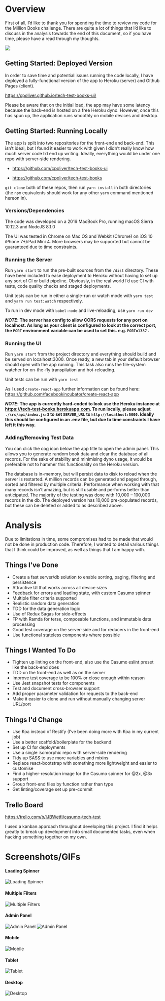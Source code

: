 # Overview
 
First of all, I’d like to thank you for spending the time to review my code for the Million Books challenge. There are quite a lot of things that I’d like to discuss in the analysis towards the end of this document, so if you have time, please have a read through my thoughts.

![](http://i.imgur.com/jrnKwyp.png)
 
## Getting Started: Deployed Version
 
In order to save time and potential issues running the code locally, I have deployed a fully-functional version of the app to Heroku (server) and Github Pages (client).
 
https://cpoliver.github.io/tech-test-books-ui/
 
Please be aware that on the initial load, the app may have some latency because the back-end is hosted on a free Heroku dyno. However, once this has spun up, the application runs smoothly on mobile devices and desktop.
 
## Getting Started: Running Locally
 
The app is split into two repositories for the front-end and back-end. This isn’t ideal, but I found it easier to work with given I didn’t really know how much server code I’d end up writing. Ideally, everything would be under one repo with server-side rendering.
 
  - https://github.com/cpoliver/tech-test-books-ui

  - https://github.com/cpoliver/tech-test-books
 
`git clone` both of these repos, then run `yarn install` in both directories (the `npm` equivalents should work for any other `yarn` command mentioned hereon in).
 
### Versions/Dependencies
 
The code was developed on a 2016 MacBook Pro, running macOS Sierra 10.12.3 and NodeJS 8.1.0
 
The UI was tested in Chrome on Mac OS and Webkit (Chrome) on iOS 10 iPhone 7+/iPad Mini 4. More browsers may be supported but cannot be guaranteed due to time constraints.
 
### Running the Server
 
Run `yarn start` to run the pre-built sources from the `/dist` directory. These have been included to ease deployment to Heroku without having to set up any sort of CI or build pipeline. Obviously, in the real world I’d use CI with tests, code quality checks and staged deployments.
 
Unit tests can be run in either a single-run or watch mode with `yarn test` and `yarn run test:watch` respectively.
 
To run in dev mode with `babel-node` and live-reloading, use `yarn run dev`
 
__*NOTE*: The server has config to allow CORS requests for any port on localhost. As long as your client is configured to look at the correct port, the `PORT` environment variable can be used to set this. e.g. `PORT=1337` .__
 
### Running the UI
 
Run `yarn start` from the project directory and everything should build and be served on localhost:3000. Once ready, a new tab in your default browser should open with the app running. This task also runs the file-system watcher for on-the-fly transpilation and hot-reloading.
 
Unit tests can be run with `yarn test`
 
As I used `create-react-app` further information can be found here:
https://github.com/facebookincubator/create-react-app
 
__*NOTE*: The app is currently hard-coded to look use the Heroku instance at https://tech-test-books.herokuapp.com. To run locally, please adjust `./src/api/index.js:3` to set `SERVER_URL` to `http://localhost:5000`. Ideally this should be configured in an .env file, but due to time constraints I have left it this way.__
 
### Adding/Removing Test Data
 
You can click the cog icon below the app title to open the admin panel. This allows you to generate random book data and clear the database of all records. For the sake of stability and minimising dyno usage, it would be preferable not to hammer this functionality on the Heroku version. 
 
The database is in-memory, but will persist data to disk to reload when the server is restarted. A million records can be generated and paged through, sorted and filtered by multiple criteria. Performance when working with that many records isn’t amazing, but is still usable and performs better than anticipated. The majority of the testing was done with 10,000 – 100,000 records in the db. The deployed version has 10,000 pre-populated records, but these can be deleted or added to as described above.
 
# Analysis
Due to limitations in time, some compromises had to be made that would not be done in production code. Therefore, I wanted to detail various things that I think could be improved, as well as things that I am happy with.
 
## Things I've Done
  - Create a fast server/db solution to enable sorting, paging, filtering and persistence
  - Attractive UI that works across all device sizes
  - Feedback for errors and loading state, with custom Casumo spinner
  - Multiple filter criteria supported
  - Realistic random data generation
  - TDD for the data generation logic
  - Use of Redux Sagas for side-effects
  - FP with Ramda for terse, composable functions, and immutable data processing
  - Good test coverage on the server-side and for reducers in the front-end
  - Use functional stateless components where possible
 
## Things I Wanted To Do
  - Tighten up linting on the front-end, also use the Casumo eslint preset like the back-end does
  - TDD on the front-end as well as on the server
  - Improve test coverage to be 100% or close enough within reason
  - Use Jest snapshot tests for components
  - Test and document cross-browser support
  - Add proper parameter validation for requests to the back-end
  - Make it easier to clone and run without manually changing server URL/port
 
## Things I'd Change
  - Use Koa instead of Restify (I’ve been doing more with Koa in my current job)
  - Use a better scaffold/boilerplate for the backend
  - Set up CI for deployments
  - Use a single isomorphic repo with server-side rendering
  - Tidy up SASS to use more variables and mixins
  - Replace react-bootstrap with something more lightweight and easier to customise
  - Find a higher-resolution image for the Casumo spinner for @2x, @3x support
  - Group front-end files by function rather than type
  - Get linting/coverage set up pre-commit
 
## Trello Board
 
https://trello.com/b/iJBWetfi/casumo-tech-test
 
I used a kanban approach throughout developing this project. I find it helps greatly to break up development into small documented tasks, even when hacking something together on my own.
 
 
# Screenshots/GIFs

#### Loading Spinner
![Loading Spinner](http://i.imgur.com/IPc6tUb.gif)
 
#### Multiple Filters
![Multiple Filters](http://i.imgur.com/bdiPyK6.gif)
 
#### Admin Panel
![Admin Panel](http://i.imgur.com/D0ac5Yc.gif)
![Admin Panel](http://i.imgur.com/BPuwBZZ.png)
 
#### Mobile
![Mobile](http://i.imgur.com/ojA67dF.png)
 
#### Tablet
![Tablet](http://i.imgur.com/Tl4X0r3.png)
 
#### Desktop
![Desktop](http://i.imgur.com/Goro2kC.png)
